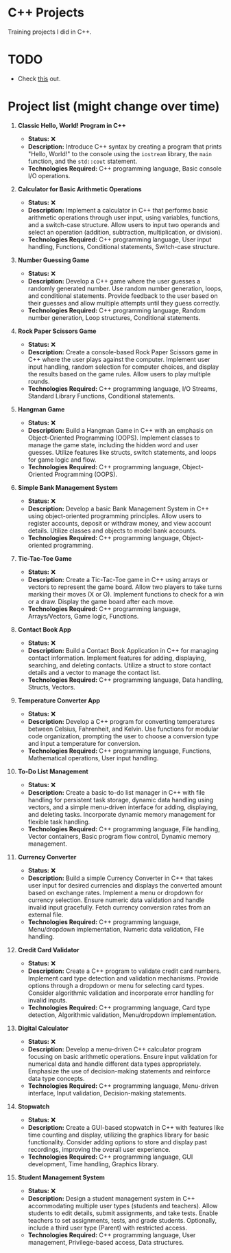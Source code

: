 # C++ Projects
Training projects I did in C++.

# TODO
* Check [this](https://github.com/RajaSrinivasan/assignments) out.

# Project list (might change over time)
1. **Classic Hello, World! Program in C++**
    - **Status:** ❌
    - **Description:** Introduce C++ syntax by creating a program that prints "Hello, World!" to the console using the `iostream` library, the `main` function, and the `std::cout` statement.
    - **Technologies Required:** C++ programming language, Basic console I/O operations.

2. **Calculator for Basic Arithmetic Operations**
    - **Status:** ❌
    - **Description:** Implement a calculator in C++ that performs basic arithmetic operations through user input, using variables, functions, and a switch-case structure. Allow users to input two operands and select an operation (addition, subtraction, multiplication, or division).
    - **Technologies Required:** C++ programming language, User input handling, Functions, Conditional statements, Switch-case structure.

3. **Number Guessing Game**
    - **Status:** ❌
    - **Description:** Develop a C++ game where the user guesses a randomly generated number. Use random number generation, loops, and conditional statements. Provide feedback to the user based on their guesses and allow multiple attempts until they guess correctly.
    - **Technologies Required:** C++ programming language, Random number generation, Loop structures, Conditional statements.

4. **Rock Paper Scissors Game**
    - **Status:** ❌
    - **Description:** Create a console-based Rock Paper Scissors game in C++ where the user plays against the computer. Implement user input handling, random selection for computer choices, and display the results based on the game rules. Allow users to play multiple rounds.
    - **Technologies Required:** C++ programming language, I/O Streams, Standard Library Functions, Conditional statements.

5. **Hangman Game**
    - **Status:** ❌
    - **Description:** Build a Hangman Game in C++ with an emphasis on Object-Oriented Programming (OOPS). Implement classes to manage the game state, including the hidden word and user guesses. Utilize features like structs, switch statements, and loops for game logic and flow.
    - **Technologies Required:** C++ programming language, Object-Oriented Programming (OOPS).

6. **Simple Bank Management System**
    - **Status:** ❌
    - **Description:** Develop a basic Bank Management System in C++ using object-oriented programming principles. Allow users to register accounts, deposit or withdraw money, and view account details. Utilize classes and objects to model bank accounts.
    - **Technologies Required:** C++ programming language, Object-oriented programming.

7. **Tic-Tac-Toe Game**
    - **Status:** ❌
    - **Description:** Create a Tic-Tac-Toe game in C++ using arrays or vectors to represent the game board. Allow two players to take turns marking their moves (X or O). Implement functions to check for a win or a draw. Display the game board after each move.
    - **Technologies Required:** C++ programming language, Arrays/Vectors, Game logic, Functions.

8. **Contact Book App**
    - **Status:** ❌
    - **Description:** Build a Contact Book Application in C++ for managing contact information. Implement features for adding, displaying, searching, and deleting contacts. Utilize a struct to store contact details and a vector to manage the contact list.
    - **Technologies Required:** C++ programming language, Data handling, Structs, Vectors.

9. **Temperature Converter App**
    - **Status:** ❌
    - **Description:** Develop a C++ program for converting temperatures between Celsius, Fahrenheit, and Kelvin. Use functions for modular code organization, prompting the user to choose a conversion type and input a temperature for conversion.
    - **Technologies Required:** C++ programming language, Functions, Mathematical operations, User input handling.

10. **To-Do List Management**
    - **Status:** ❌
    - **Description:** Create a basic to-do list manager in C++ with file handling for persistent task storage, dynamic data handling using vectors, and a simple menu-driven interface for adding, displaying, and deleting tasks. Incorporate dynamic memory management for flexible task handling.
    - **Technologies Required:** C++ programming language, File handling, Vector containers, Basic program flow control, Dynamic memory management.

11. **Currency Converter**
    - **Status:** ❌
    - **Description:** Build a simple Currency Converter in C++ that takes user input for desired currencies and displays the converted amount based on exchange rates. Implement a menu or dropdown for currency selection. Ensure numeric data validation and handle invalid input gracefully. Fetch currency conversion rates from an external file.
    - **Technologies Required:** C++ programming language, Menu/dropdown implementation, Numeric data validation, File handling.

12. **Credit Card Validator**
    - **Status:** ❌
    - **Description:** Create a C++ program to validate credit card numbers. Implement card type detection and validation mechanisms. Provide options through a dropdown or menu for selecting card types. Consider algorithmic validation and incorporate error handling for invalid inputs.
    - **Technologies Required:** C++ programming language, Card type detection, Algorithmic validation, Menu/dropdown implementation.

13. **Digital Calculator**
    - **Status:** ❌
    - **Description:** Develop a menu-driven C++ calculator program focusing on basic arithmetic operations. Ensure input validation for numerical data and handle different data types appropriately. Emphasize the use of decision-making statements and reinforce data type concepts.
    - **Technologies Required:** C++ programming language, Menu-driven interface, Input validation, Decision-making statements.

14. **Stopwatch**
    - **Status:** ❌
    - **Description:** Create a GUI-based stopwatch in C++ with features like time counting and display, utilizing the graphics library for basic functionality. Consider adding options to store and display past recordings, improving the overall user experience.
    - **Technologies Required:** C++ programming language, GUI development, Time handling, Graphics library.

15. **Student Management System**
    - **Status:** ❌
    - **Description:** Design a student management system in C++ accommodating multiple user types (students and teachers). Allow students to edit details, submit assignments, and take tests. Enable teachers to set assignments, tests, and grade students. Optionally, include a third user type (Parent) with restricted access.
    - **Technologies Required:** C++ programming language, User management, Privilege-based access, Data structures.
